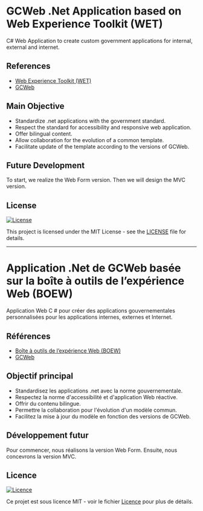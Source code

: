 # GCWeb .Net Application based on Web Experience Toolkit (WET)

C# Web Application to create custom government applications for internal, external and internet.

## References
* [Web Experience Toolkit (WET)](https://github.com/wet-boew/wet-boew)
* [GCWeb](https://github.com/wet-boew/GCWeb)

## Main Objective

* Standardize .net applications with the government standard.
* Respect the standard for accessibility and responsive web application.
* Offer bilingual content.
* Allow collaboration for the evolution of a common template.
* Facilitate update of the template according to the versions of GCWeb.

## Future Development

To start, we realize the Web Form version. Then we will design the MVC version.

## License

[![License](http://img.shields.io/:license-mit-blue.svg?style=flat-square)](http://badges.mit-license.org)

This project is licensed under the MIT License - see the [LICENSE](LICENSE) file for details.

-------------------------------------------------------------------

# Application .Net de GCWeb basée sur la boîte à outils de l’expérience Web (BOEW)

Application Web C # pour créer des applications gouvernementales personnalisées pour les applications internes, externes et Internet.

## Références
* [Boîte à outils de l’expérience Web (BOEW)](https://github.com/wet-boew/wet-boew)
* [GCWeb](https://github.com/wet-boew/GCWeb)

## Objectif principal

* Standardisez les applications .net avec la norme gouvernementale.
* Respectez la norme d'accessibilité et d'application Web réactive.
* Offrir du contenu bilingue.
* Permettre la collaboration pour l'évolution d'un modèle commun.
* Facilitez la mise à jour du modèle en fonction des versions de GCWeb.

## Développement futur

Pour commencer, nous réalisons la version Web Form. Ensuite, nous concevrons la version MVC.

## Licence

[![Licence](http://img.shields.io/:license-mit-blue.svg?style=flat-square)](http://badges.mit-license.org)

Ce projet est sous licence MIT - voir le fichier [Licence](LICENSE) pour plus de détails.
